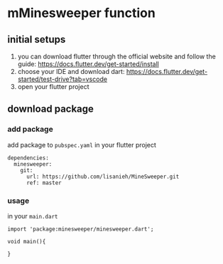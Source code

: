 # mMinesweeper function

## initial setups
1. you can download flutter through the official website and follow the guide:
https://docs.flutter.dev/get-started/install
2. choose your IDE and download dart: https://docs.flutter.dev/get-started/test-drive?tab=vscode
3. open your flutter project

## download package
### add package
add package to `pubspec.yaml` in your flutter project
```
dependencies:
  minesweeper:
    git:
      url: https://github.com/lisanieh/MineSweeper.git
      ref: master
```
### usage
in your `main.dart`
```
import 'package:minesweeper/minesweeper.dart';

void main(){
  
}
```

